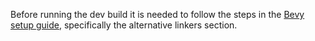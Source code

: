 Before running the dev build it is needed to follow the steps in the [Bevy setup guide](https://bevy.org/learn/quick-start/getting-started/setup), specifically the alternative linkers section.

